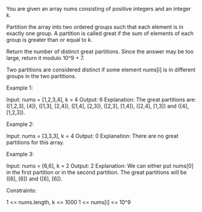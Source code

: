 You are given an array nums consisting of positive integers and an integer
k.

Partition the array into two ordered groups such that each element is in
exactly one group. A partition is called great if the sum of elements of each
group is greater than or equal to k.

Return the number of distinct great partitions. Since the answer may be too
large, return it modulo 10^9 + 7.

Two partitions are considered distinct if some element nums[i] is in
different groups in the two partitions.


Example 1:


Input: nums = [1,2,3,4], k = 4
Output: 6
Explanation: The great partitions are: ([1,2,3], [4]), ([1,3], [2,4]),
([1,4], [2,3]), ([2,3], [1,4]), ([2,4], [1,3]) and ([4], [1,2,3]).


Example 2:


Input: nums = [3,3,3], k = 4
Output: 0
Explanation: There are no great partitions for this array.


Example 3:


Input: nums = [6,6], k = 2
Output: 2
Explanation: We can either put nums[0] in the first partition or in the
second partition.
The great partitions will be ([6], [6]) and ([6], [6]).



Constraints:


1 <= nums.length, k <= 1000
1 <= nums[i] <= 10^9




